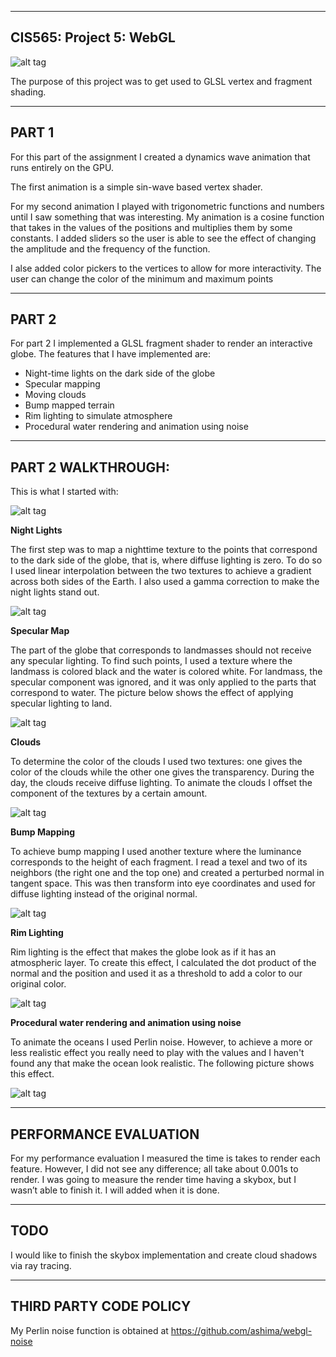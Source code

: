 ﻿-------------------------------------------------------------------------------
CIS565: Project 5: WebGL
-------------------------------------------------------------------------------

![alt tag](https://github.com/paula18/Project5-WebGL/blob/master/all.PNG)


The purpose of this project was to get used to GLSL vertex and fragment shading.

-------------------------------------------------------------------------------
PART 1 
-------------------------------------------------------------------------------

For this part of the assignment I created a dynamics wave animation that runs 
entirely on the GPU. 

The first animation is a simple sin-wave based vertex shader.

For my second animation I played with trigonometric functions and numbers
until I saw something that was interesting. My animation is a cosine function that 
takes in the values of the positions and multiplies them by some constants. 
I added sliders so the user is able to see the effect of changing the amplitude and the frequency of the function. 

I alse added color pickers to the vertices to allow for more interactivity. The user 
can change the color of the minimum and maximum points

-------------------------------------------------------------------------------
PART 2 
-------------------------------------------------------------------------------
For part 2 I implemented a GLSL fragment shader to render an interactive globe. The features 
that I have implemented are: 

* Night-time lights on the dark side of the globe
* Specular mapping
* Moving clouds
* Bump mapped terrain
* Rim lighting to simulate atmosphere
* Procedural water rendering and animation using noise 

-------------------------------------------------------------------------------
PART 2 WALKTHROUGH:
-------------------------------------------------------------------------------
This is what I started with: 

![alt tag](https://github.com/paula18/Project5-WebGL/blob/master/first.PNG)


**Night Lights**

The first step was to map a nighttime texture to the points that correspond to the 
dark side of the globe, that is, where diffuse lighting is zero. 
To do so I used linear interpolation between the two textures to achieve a gradient 
across both sides of the Earth. I also used a gamma correction to make the night lights stand out.

![alt tag](https://github.com/paula18/Project5-WebGL/blob/master/second.PNG)


**Specular Map** 

The part of the globe that corresponds to landmasses should not receive any specular lighting.
To find such points, I used a texture where the landmass is colored black and the water is colored white.
For landmass, the specular component was ignored, and it was only applied to the parts that correspond to water. 
The picture below shows the effect of applying specular lighting to land. 

![alt tag](https://github.com/paula18/Project5-WebGL/blob/master/spec.PNG)

**Clouds**

To determine the color of the clouds I used two textures: one gives the color of the clouds
 while the other one gives the transparency. During the day, the clouds receive diffuse lighting. 
To animate the clouds I  offset the component of the textures by a certain amount. 

![alt tag](https://github.com/paula18/Project5-WebGL/blob/master/fifth.PNG)

**Bump Mapping**

To achieve bump mapping I used another texture where the luminance corresponds to the 
height of each fragment. I read a texel and two of its neighbors (the right one and the top one) 
and created a perturbed normal in tangent space. This was then transform into eye coordinates and 
used for diffuse lighting instead of the original normal. 

![alt tag](https://github.com/paula18/Project5-WebGL/blob/master/fifth.PNG)

**Rim Lighting**

Rim lighting is the effect that makes the globe look as if it has an atmospheric layer.
To create this effect, I calculated the dot product of the normal and the position and used it as a 
threshold to add a color to our original color. 

![alt tag](https://github.com/paula18/Project5-WebGL/blob/master/seven.PNG)

**Procedural water rendering and animation using noise**

To animate the oceans I used Perlin noise. However, to achieve a more or less realistic effect 
you really need to play with the values and I haven't found any that make the ocean look realistic.
The following picture shows this effect. 

![alt tag](https://github.com/paula18/Project5-WebGL/blob/master/water.PNG)

-------------------------------------------------------------------------------
PERFORMANCE EVALUATION
-------------------------------------------------------------------------------
For my performance evaluation I measured the time is takes to render each feature. 
However, I did not see any difference; all take about 0.001s to render. I was going to measure the render
time having a skybox, but I wasn’t able to finish it. I will added when it is done.

-------------------------------------------------------------------------------
TODO
-------------------------------------------------------------------------------
I would like to finish the skybox implementation and create cloud shadows via ray tracing. 

-------------------------------------------------------------------------------
THIRD PARTY CODE POLICY
-------------------------------------------------------------------------------
My Perlin noise function is obtained at https://github.com/ashima/webgl-noise
 
